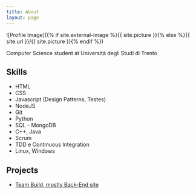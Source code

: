 ```yaml
---
title: About
layout: page
---
```

![Profile Image]({% if site.external-image %}{{ site.picture }}{% else %}{{ site.url }}/{{ site.picture }}{% endif %})

<p>Computer Science student at Università degli Studi di Trento</p>


<h2>Skills</h2>

<ul class="skill-list">
	<li>HTML</li>
	<li>CSS</li>
	<li>Javascript (Design Patterns, Testes)</li>
	<li>NodeJS</li>
	<li>Git</li>
	<li>Python</li>
	<li>SQL - MongoDB</li>
	<li>C++, Java</li>
	<li>Scrum</li>
	<li>TDD e Continuous Integration</li>
	<li>Linux, Windows</li>
</ul>

<h2>Projects</h2>

<ul>
	<li><a href="https://github.com/robyconlay-uni/Photo-Amoenus">Team Build, mostly Back-End site</a></li>
</ul>
